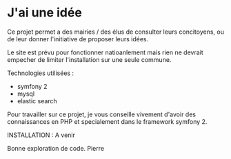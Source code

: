 J'ai une idée
========================

Ce projet permet a des mairies / des élus de consulter leurs concitoyens, ou de leur donner l'initiative de proposer leurs idées.

Le site est prévu pour fonctionner natioanlement mais rien ne devrait empecher de limiter l'installation sur une seule commune.

Technologies utilisées : 
 - symfony 2
 - mysql
 - elastic search
 
 Pour travailler sur ce projet, je vous conseille vivement d'avoir des connaissances en PHP et specialement dans le framework symfony 2.
 
INSTALLATION : 
A venir


 Bonne exploration de code.
 Pierre
